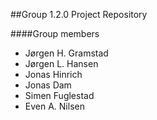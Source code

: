 ##Group 1.2.0 Project Repository

####Group members
- Jørgen H. Gramstad
- Jørgen L. Hansen
- Jonas Hinrich
- Jonas Dam
- Simen Fuglestad
- Even A. Nilsen